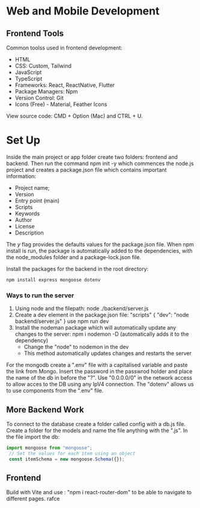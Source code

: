 # Web and Mobile Development


## Frontend Tools
Common toolss used in frontend development:
- HTML
- CSS: Custom, Tailwind
- JavaScript
- TypeScript
- Frameworks: React, ReactNative, Flutter
- Package Managers: Npm
- Version Control: Git
- Icons (Free) - Material, Feather Icons

View source code: CMD + Option (Mac) and CTRL + U.
# Set Up
Inside the main project or app folder create two folders: frontend and backend. Then run the command npm init -y which commences the node.js project and creates a package.json file which contains important information:
- Project name;
- Version
- Entry point (main)
- Scripts
- Keywords
- Author
- License
- Description

The *y* flag provides the defaults values for the package.json file. When npm install <packageName> is run, the package is automatically added to the dependencies, with the node_modules folder and a package-lock.json file.

Install the packages for the backend in the root directory: 
```bash
npm install express mongoose dotenv
```
### Ways to run the server
1. Using node and the filepath: node ./backend/server.js
2. Create a dev element in the package.json file: 
    "scripts" {
        "dev": "node backend/server.js"
    }
    use npm run dev 
3. Install the nodeman package which will automatically update any changes to the server:
    npm i nodemon -D (automatically adds it to the dependency)
    - Change the "node" to nodemon in the dev
    - This method automatically updates changes and restarts the server

For the mongodb create a ".env" file with a capitalised variable and paste the link from Mongo. Insert the password in the passwrod holder and place the name of the db in before the "?". Use "0.0.0.0/0" in the network access to allow acces to the DB using any IpV4 connection. The "dotenv" allows us to use components from the ".env" file.

## More Backend Work
To connect to the database create a folder called config with a db.js file.
Create a folder for the models and name the file anything with the ".js". In the file import the db:
```js
import mongoose from "mongoose";
 // Set the values for each item using an object
 const itemSchema = new mongoose.Schema({});
```

## Frontend
Build with Vite and use : "npm i react-router-dom" to be able to navigate to different pages. rafce